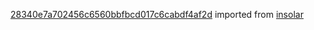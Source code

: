 [28340e7a702456c6560bbfbcd017c6cabdf4af2d](https://github.com/insolar/insolar/commit/28340e7a702456c6560bbfbcd017c6cabdf4af2d) imported from [insolar](https://github.com/insolar/insolar)

